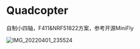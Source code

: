 # Quadcopter
自制小四轴，F411&amp;NRF51822方案，参考开源MiniFly

![IMG_20220401_235524](https://user-images.githubusercontent.com/23308519/187012317-f00315e1-128e-4e02-a499-a710fd28c569.jpg)

